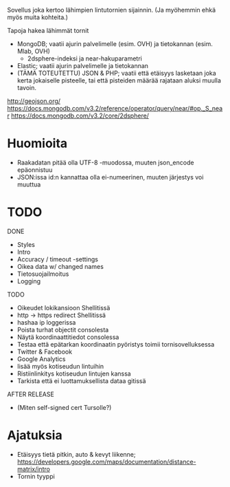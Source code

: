 
Sovellus joka kertoo lähimpien lintutornien sijainnin. (Ja myöhemmin ehkä myös muita kohteita.)

Tapoja hakea lähimmät tornit
- MongoDB; vaatii ajurin palvelimelle (esim. OVH) ja tietokannan (esim. Mlab, OVH)
	- 2dsphere-indeksi ja near-hakuparametri
- Elastic; vaatii ajurin palvelimelle ja tietokannan
- (TÄMÄ TOTEUTETTU) JSON & PHP; vaatii että etäisyys lasketaan joka kerta jokaiselle pisteelle, tai että pisteiden määrää rajataan aluksi muulla tavoin.

http://geojson.org/
https://docs.mongodb.com/v3.2/reference/operator/query/near/#op._S_near
https://docs.mongodb.com/v3.2/core/2dsphere/

Huomioita
=========

- Raakadatan pitää olla UTF-8 -muodossa, muuten json_encode epäonnistuu
- JSON:issa id:n kannattaa olla ei-numeerinen, muuten järjestys voi muuttua

TODO
====


DONE
- Styles
- Intro
- Accuracy / timeout -settings
- Oikea data w/ changed names
- Tietosuojailmoitus
- Logging

TODO
- Oikeudet lokikansioon Shellitissä
- http -> https redirect Shellitissä
- hashaa ip loggerissa
- Poista turhat objectit consolesta
- Näytä koordinaattitiedot consolessa
- Testaa että epätarkan koordinaatin pyöristys toimii tornisovelluksessa
- Twitter & Facebook
- Google Analytics
- lisää myös kotiseudun lintuihin
- Ristiinlinkitys kotiseudun lintujen kanssa
- Tarkista että ei luottamuksellista dataa gitissä

AFTER RELEASE
- (Miten self-signed cert Tursolle?)


Ajatuksia
=========

- Etäisyys tietä pitkin, auto & kevyt liikenne; https://developers.google.com/maps/documentation/distance-matrix/intro
- Tornin tyyppi


